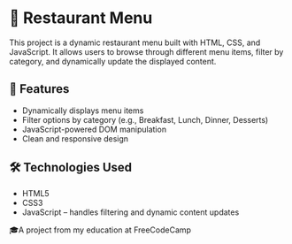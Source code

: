 # 📖 Restaurant Menu
This project is a dynamic restaurant menu built with HTML, CSS, and JavaScript. It allows users to browse through different menu items, filter by category, and dynamically update the displayed content.

## 🎯 Features
- Dynamically displays menu items
- Filter options by category (e.g., Breakfast, Lunch, Dinner, Desserts)
- JavaScript-powered DOM manipulation
- Clean and responsive design

## 🛠️ Technologies Used
- HTML5
- CSS3 
- JavaScript – handles filtering and dynamic content updates

🎓A project from my education at FreeCodeCamp